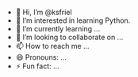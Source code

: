- 👋 Hi, I’m @ksfriel
- 👀 I’m interested in learning Python.
- 🌱 I’m currently learning ...
- 💞️ I’m looking to collaborate on ...
- 📫 How to reach me ...
- 😄 Pronouns: ...
- ⚡ Fun fact: ...

<!---
ksfriel/ksfriel is a ✨ special ✨ repository because its `README.md` (this file) appears on your GitHub profile.
You can click the Preview link to take a look at your changes.
--->
